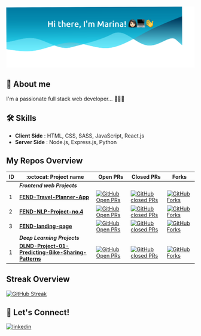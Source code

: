 
![Galaxy header](marina.svg?raw=true "Welcome to Marina's GitHub")


## 🚀 About me 
I'm a passionate full stack web developer... 👩🏻‍💻


## 🛠  Skills

- **Client Side** : HTML, CSS, SASS, JavaScript, React.js
- **Server Side** : Node.js, Express.js, Python


## My Repos Overview
  
| ID |  :octocat: Project name | Open PRs | Closed PRs |Forks | 
| :--- | --- |  --- | --- | --- |
| |  ***Frontend web Projects***   | | | |
| 1 | [**FEND-Travel-Planner-App**](https://github.com/marinakhamis/Travel-Planner-App-FEND) | [![GitHub Open PRs](https://img.shields.io/github/issues-pr-raw/marinakhamis/Travel-Planner-App-FEND?&logo=github)](https://github.com/marinakhamis/Travel-Planner-App-FEND/pulls)   | [![GitHub closed PRs](https://img.shields.io/github/issues-pr-closed-raw/marinakhamis/Travel-Planner-App-FEND?logo=github)](https://github.com/marinakhamis/Travel-Planner-App-FEND/pulls?q=is%3Apr+is%3Aclosed) | [![GitHub Forks](https://img.shields.io/github/forks/marinakhamis/Travel-Planner-App-FEND?style=social)](https://github.com/marinakhamis/Travel-Planner-App-FEND/network/members) | 
| 2 | [**FEND-NLP-Project-no.4**](https://github.com/marinakhamis/NLP-Project-no.4) | [![GitHub Open PRs](https://img.shields.io/github/issues-pr-raw/marinakhamis/NLP-Project-no.4?&logo=github)](https://github.com/marinakhamis/NLP-Project-no.4/pulls) | [![GitHub closed PRs](https://img.shields.io/github/issues-pr-closed-raw/marinakhamis/NLP-Project-no.4?logo=github)](https://github.com/marinakhamis/NLP-Project-no.4/pulls?q=is%3Apr+is%3Aclosed) | [![GitHub Forks](https://img.shields.io/github/forks/marinakhamis/NLP-Project-no.4?style=social)](https://github.com/marinakhamis/NLP-Project-no.4/network/members)  | 
| 3 | [**FEND-landing-page**](https://github.com/marinakhamis/landing-page-improved)  | [![GitHub Open PRs](https://img.shields.io/github/issues-pr-raw/marinakhamis/landing-page-improved?&logo=github)](https://github.com/marinakhamis/landing-page-improved/pulls)  | [![GitHub closed PRs](https://img.shields.io/github/issues-pr-closed-raw/marinakhamis/landing-page-improved?logo=github)](https://github.com/marinakhamis/landing-page-improved/pulls?q=is%3Apr+is%3Aclosed) | [![GitHub Forks](https://img.shields.io/github/forks/marinakhamis/landing-page-improved?style=social)](https://github.com/marinakhamis/landing-page-improved/network/members)  | 
| |  ***Deep Learning Projects***   | | | |
| 1 | [**DLND-Project-01-Predicting-Bike-Sharing-Patterns**](https://github.com/marinakhamis/DLND-Project-01-Predicting-Bike-Sharing-Patterns) | [![GitHub Open PRs](https://img.shields.io/github/issues-pr-raw/marinakhamis/DLND-Project-01-Predicting-Bike-Sharing-Patterns?&logo=github)](https://github.com/marinakhamis/DLND-Project-01-Predicting-Bike-Sharing-Patterns/pulls)   | [![GitHub closed PRs](https://img.shields.io/github/issues-pr-closed-raw/marinakhamis/DLND-Project-01-Predicting-Bike-Sharing-Patterns?logo=github)](https://github.com/marinakhamis/DLND-Project-01-Predicting-Bike-Sharing-Patterns/pulls?q=is%3Apr+is%3Aclosed) | [![GitHub Forks](https://img.shields.io/github/forks/marinakhamis/DLND-Project-01-Predicting-Bike-Sharing-Patterns?style=social)](https://github.com/marinakhamis/Travel-Planner-App-FEND/network/members) | 




## Streak Overview
[![GitHub Streak](https://github-readme-streak-stats.herokuapp.com?user=marinakhamis&theme=github-dark-blue)](https://git.io/streak-stats)

## 🔗 Let's Connect!

[![linkedin](https://img.shields.io/badge/linkedin-0A66C2?style=for-the-badge&logo=linkedin&logoColor=white)](https://www.linkedin.com/in/marinakhamis)


